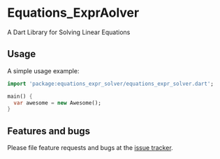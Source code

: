 # Equations_ExprAolver

A Dart Library for Solving Linear Equations

## Usage

A simple usage example:

```dart
import 'package:equations_expr_solver/equations_expr_solver.dart';

main() {
  var awesome = new Awesome();
}
```

## Features and bugs

Please file feature requests and bugs at the [issue tracker][tracker].

[tracker]: http://example.com/issues/replaceme
